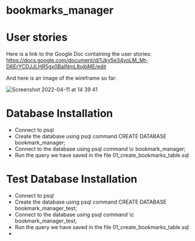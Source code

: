 # bookmarks_manager

# User stories

Here is a link to the Google Doc containing the user stories:
https://docs.google.com/document/d/1Jky5e34voLM_Mt-D6ErYCDJJLHR5gx0BaINmL8ojbME/edit

And here is an image of the wireframe so far:

![Screenshot 2022-04-11 at 14 39 41](https://user-images.githubusercontent.com/98953155/162753540-9afce001-179a-4e1a-8dea-73d19389d7e3.png)

# Database Installation

* Connect to psql
* Create the database using psql command CREATE DATABASE bookmark_manager;
* Connect to the database using psql command \c bookmark_manager;
* Run the query we have saved in the file 01_create_bookmarks_table.sql

# Test Database Installation

* Connect to psql
* Create the database using psql command CREATE DATABASE bookmark_manager_test;
* Connect to the database using psql command \c bookmark_manager_test;
* Run the query we have saved in the file 01_create_bookmarks_table.sql
* 

